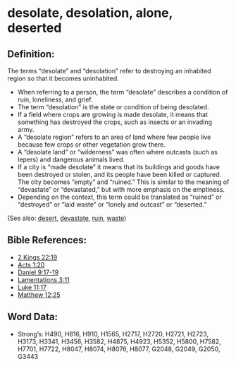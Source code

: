 # desolate, desolation, alone, deserted

## Definition:

The terms “desolate” and “desolation” refer to destroying an inhabited region so that it becomes uninhabited.

* When referring to a person, the term “desolate” describes a condition of ruin, loneliness, and grief.
* The term “desolation” is the state or condition of being desolated.
* If a field where crops are growing is made desolate, it means that something has destroyed the crops, such as insects or an invading army.
* A “desolate region” refers to an area of land where few people live because few crops or other vegetation grow there.
* A “desolate land” or “wilderness” was often where outcasts (such as lepers) and dangerous animals lived.
* If a city is “made desolate” it means that its buildings and goods have been destroyed or stolen, and its people have been killed or captured. The city becomes “empty” and “ruined.” This is similar to the meaning of “devastate” or “devastated,” but with more emphasis on the emptiness.
* Depending on the context, this term could be translated as “ruined” or “destroyed” or “laid waste” or “lonely and outcast” or “deserted.”

(See also: [desert](../other/desert.md), [devastate](../other/devastated.md), [ruin](../other/ruin.md), [waste](../other/waste.md))

## Bible References:

* [2 Kings 22:19](rc://en/tn/help/2ki/22/19)
* [Acts 1:20](rc://en/tn/help/act/01/20)
* [Daniel 9:17-19](rc://en/tn/help/dan/09/17)
* [Lamentations 3:11](rc://en/tn/help/lam/03/11)
* [Luke 11:17](rc://en/tn/help/luk/11/17)
* [Matthew 12:25](rc://en/tn/help/mat/12/25)

## Word Data:

* Strong’s: H490, H816, H910, H1565, H2717, H2720, H2721, H2723, H3173, H3341, H3456, H3582, H4875, H4923, H5352, H5800, H7582, H7701, H7722, H8047, H8074, H8076, H8077, G2048, G2049, G2050, G3443
